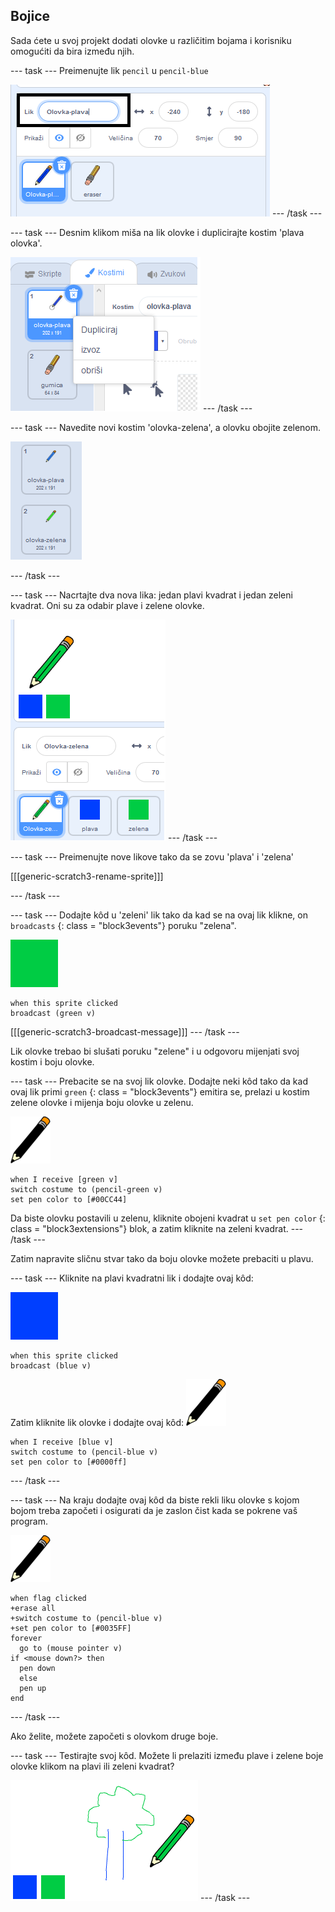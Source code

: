 ## Bojice

Sada ćete u svoj projekt dodati olovke u različitim bojama i korisniku omogućiti da bira između njih.

\--- task \--- Preimenujte lik `pencil` u `pencil-blue`

![rename-pencil](images/rename-pencil.png) \--- /task \---

\--- task \--- Desnim klikom miša na lik olovke i duplicirajte kostim 'plava olovka'.

![screenshot](images/paint-blue-duplicate.png) \--- /task \---

\--- task \--- Navedite novi kostim 'olovka-zelena', a olovku obojite zelenom.

![screenshot](images/paint-pencil-green.png)

\--- /task \---

\--- task \--- Nacrtajte dva nova lika: jedan plavi kvadrat i jedan zeleni kvadrat. Oni su za odabir plave i zelene olovke.

![screenshot](images/paint-selectors.png) \--- /task \---

\--- task \--- Preimenujte nove likove tako da se zovu 'plava' i 'zelena'

[[[generic-scratch3-rename-sprite]]]

\--- /task \---

\--- task \--- Dodajte kôd u 'zeleni' lik tako da kad se na ovaj lik klikne, on `broadcasts` {: class = "block3events"} poruku "zelena".

![green square](images/green_square.png)

```blocks3
when this sprite clicked
broadcast (green v)
```

[[[generic-scratch3-broadcast-message]]] \--- /task \---

Lik olovke trebao bi slušati poruku "zelene" i u odgovoru mijenjati svoj kostim i boju olovke.

\--- task \--- Prebacite se na svoj lik olovke. Dodajte neki kôd tako da kad ovaj lik primi `green` {: class = "block3events"} emitira se, prelazi u kostim zelene olovke i mijenja boju olovke u zelenu.

![pencil](images/pencil.png)

```blocks3
when I receive [green v]
switch costume to (pencil-green v)
set pen color to [#00CC44]
```

Da biste olovku postavili u zelenu, kliknite obojeni kvadrat u `set pen color` {: class = "block3extensions"} blok, a zatim kliknite na zeleni kvadrat. \--- /task \---

Zatim napravite sličnu stvar tako da boju olovke možete prebaciti u plavu.

\--- task \--- Kliknite na plavi kvadratni lik i dodajte ovaj kôd:

![blue_square](images/blue_square.png)

```blocks3
when this sprite clicked
broadcast (blue v)
```

Zatim kliknite lik olovke i dodajte ovaj kôd: ![pencil](images/pencil.png)

```blocks3
when I receive [blue v]
switch costume to (pencil-blue v)
set pen color to [#0000ff]
```

\--- /task \---

\--- task \--- Na kraju dodajte ovaj kôd da biste rekli liku olovke s kojom bojom treba započeti i osigurati da je zaslon čist kada se pokrene vaš program.

![pencil](images/pencil.png)

```blocks3
when flag clicked
+erase all
+switch costume to (pencil-blue v)
+set pen color to [#0035FF]
forever
  go to (mouse pointer v)
if <mouse down?> then
  pen down
  else
  pen up
end
```

\--- /task \---

Ako želite, možete započeti s olovkom druge boje.

\--- task \--- Testirajte svoj kôd. Možete li prelaziti između plave i zelene boje olovke klikom na plavi ili zeleni kvadrat?

![screenshot](images/paint-pens-test.png) \--- /task \---